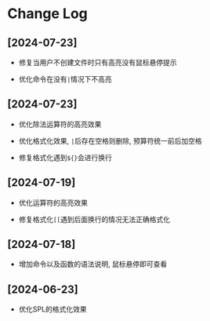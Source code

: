 # Change Log

## [2024-07-23]

- 修复当用户不创建文件时只有高亮没有鼠标悬停提示

- 优化命令在没有`|`情况下不高亮

## [2024-07-23]

- 优化除法运算符的高亮效果

- 优化格式化效果, `|`后存在空格则删除, 预算符统一前后加空格

- 修复格式化遇到`${}`会进行换行

## [2024-07-19]

- 优化运算符的高亮效果

- 修复格式化`[[`遇到后面换行的情况无法正确格式化

## [2024-07-18]

- 增加命令以及函数的语法说明, 鼠标悬停即可查看

## [2024-06-23]

- 优化SPL的格式化效果